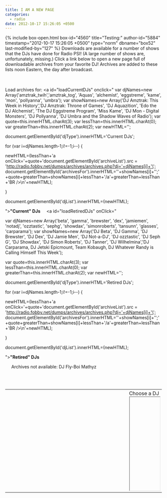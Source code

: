 ```yaml
---
title: I AM A NEW PAGE
categories:
  - radio
date: 2012-10-17 15:26:05 +0500
---
```

{% include box-open.html box-id="4560" title="Testing:" author-id="5884" timestamp="2012-10-17 15:26:05 +0500" type="norm" dbname="box52" last-modified-by="127" %}
Downloads are available for a number of shows that the DJs have done for Radio PSI! (A large number of shows are, unfortunately, missing.) Click a link below to open a new page full of downloadable archives from your favorite DJ! Archives are added to these lists noon Eastern, the day after broadcast.

<br /><br />Load archives for: <a id="loadCurrentDJs" onclick="
var djNames=new Array('amztrak_twih','amztrak_tog', 'Aquas', 'alchemist', 'eggstreme', 'kame', 'mon', 'pollyanna', 'umbra');
var showNames=new Array('DJ Amztrak: This Week in History','DJ Amztrak: Throne of Games', 'DJ Aquazition', 'Edo the DJ Alchemist', 'The DJ Eggstreme Program', 'Miss Kame', 'DJ Mon - Digital Monsters', 'DJ Pollyanna', 'DJ Umbra and the Shadow Waves of Radio');
var quote=this.innerHTML.charAt(3);
var lessThan=this.innerHTML.charAt(0);
var greaterThan=this.innerHTML.charAt(2);
var newHTML='';

document.getElementById('djType').innerHTML='Current DJs';

for (var i=djNames.length-1;i!=-1;i--) { 

newHTML=(lessThan+'a onClick='+quote+'document.getElementById(\'archiveList\').src = \'http://radio.fobby.net/dumps/archives/archives.php?dj='+djNames[i]+'\'; document.getElementById(\'archivesFor\').innerHTML=\''+showNames[i]+'\';'+quote+greaterThan+showNames[i]+lessThan+'/a'+greaterThan+lessThan+'BR />\n'+newHTML);

}

document.getElementById('djList').innerHTML=(newHTML);

"><b>"Current" DJs</b></a>&nbsp;&nbsp;&nbsp;&nbsp;&nbsp;<a id="loadRetiredDJs" onClick="

var djNames=new Array('beta', 'gamma', 'brewster', 'dex', 'jamiemen', 'notadj', 'ozztastic', 'sephg', 'showdax', 'simonroberts', 'tansunn', 'glasses', 'carparama');
var showNames=new Array('DJ Beta', 'DJ Gamma', 'DJ Brewster', 'DJ Dex', 'DJ Jamie Men', 'DJ Not-a-DJ', 'DJ ozztastic', 'DJ Seph G', 'DJ Showdax', 'DJ Simon Roberts', 'DJ Tanner', 'DJ Wilhelmina','DJ Carparama, DJ Jetski Epicmount, Team Kobaugh, DJ Whatever Randy is Calling Himself This Week');

var quote=this.innerHTML.charAt(3);
var lessThan=this.innerHTML.charAt(0);
var greaterThan=this.innerHTML.charAt(2);
var newHTML='';

document.getElementById('djType').innerHTML='Retired DJs';

for (var i=djNames.length-1;i!=-1;i--) { 

newHTML=(lessThan+'a onClick='+quote+'document.getElementById(\'archiveList\').src = \'http://radio.fobby.net/dumps/archives/archives.php?dj='+djNames[i]+'\'; document.getElementById(\'archivesFor\').innerHTML=\''+showNames[i]+'\';'+quote+greaterThan+showNames[i]+lessThan+'/a'+greaterThan+lessThan+'BR />\n'+newHTML);

}

document.getElementById('djList').innerHTML=(newHTML);

"><b>"Retired" DJs</b></a>

&nbsp;&nbsp;&nbsp;&nbsp;&nbsp;Archives not available: DJ Fly-Boi Mathyz

<br />
<br /><table>
<tr>
<td valign="top" width="400">


<br /><span id="djType" style="font-size:1.5em"></span>

<br />
<br /><span id="djList"></span>

</td>

<td style="width:100;">
<span id="archivesFor">Choose a DJ</span>
<br /><iframe id="archiveList" height="300" width="100%" scrolling="auto" seamless="seamless" />
</td>
</tr>
</table>
{% include box-close.html author-name="cyan683" last-modified-on="2012-10-22 14:56:01 +0500" last-modified-by-name="cyan683" %}
